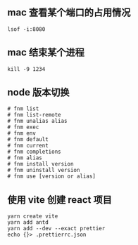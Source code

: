 ## mac 查看某个端口的占用情况

```shell
lsof -i:8080
```

## mac 结束某个进程

```shell
kill -9 1234
```

## node 版本切换

```shell
# fnm list
# fnm list-remote
# fnm unalias alias
# fnm exec
# fnm env
# fnm default
# fnm current
# fnm completions
# fnm alias
# fnm install version
# fnm uninstall version
# fnm use [version or alias]

```

## 使用 vite 创建 react 项目

```shell
yarn create vite
yarn add antd
yarn add --dev --exact prettier
echo {}> .prettierrc.json




```
